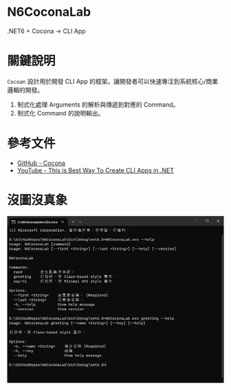 # N6CoconaLab
 .NET6 + Cocona → CLI  App

# 關鍵說明
`Cocoan` 設計用於開發 CLI App 的框架。讓開發者可以快速專注到系統核心/商業邏輯的開發。
1. 制式化處理 Arguments 的解析與傳遞到對應的 Command。
2. 制式化 Command 的說明輸出。

# 參考文件
* [GitHub - Cocona](https://github.com/mayuki/Cocona)
* [YouTube - This is Best Way To Create CLI Apps in .NET](https://www.youtube.com/watch?v=4KHFrbJHCHc&ab_channel=NickChapsas) 

# 沒圖沒真象
![N6CoconaLab Demo](doc/沒圖沒真象.png)
